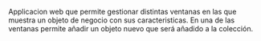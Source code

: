 Applicacion web que permite gestionar distintas ventanas en las que muestra un objeto de negocio con sus caracteristicas.
En una de las ventanas permite añadir un objeto nuevo que será añadido a la colección.
